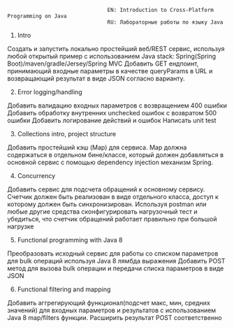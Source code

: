                                     EN: Introduction to Cross-Platform Programming on Java
                                    RU: Лабораторные работы по языку Java 
                                                
1. Intro 

Создать и запустить локально простейший веб/REST сервис, используя любой открытый пример с использованием Java stack: Spring(Spring Boot)/maven/gradle/Jersey/Spring MVC
Добавить GET ендпоинт, принимающий входные параметры в качестве queryParams в URL и возвращающий результат в виде JSON согласно варианту.

2. Error logging/handling 

Добавить валидацию входных параметров с возвращением 400 ошибки
Добавить обработку внутренних unchecked ошибок с возвратом 500 ошибки 
Добавить логирование действий и ошибок 
Написать unit test

3. Collections intro, project structure

Добавить простейший кэш (Mар) для сервиса. Мар должна содержаться в отдельном бине/классе, который должен добавляться в основной сервис с помощью dependency injection механизм Spring.

4. Concurrency

Добавить сервис для подсчета обращений к основному сервису. Счетчик должен быть реализован в виде отдельного класса, доступ к которому должен быть синхронизирован.
Используя postman или любые другие средства сконфигурировать нагрузочный тест и убедиться, что счетчик обращений работает правильно при большой нагрузке

5. Functional programming with Java 8

Преобразовать исходный сервис для работы со списком параметров для bulk операций используя Java 8 лямбда выражения
Добавить POST метод для вызова bulk операции и передачи списка параметров в виде JSON

6. Functional filtering and mapping

Добавить аггрегирующий функционал(подсчет макс, мин, средних значений) для входных параметров и результатов с использованием Java 8 map/filters функции. 
Расширить результат POST соответственно
                                                     
